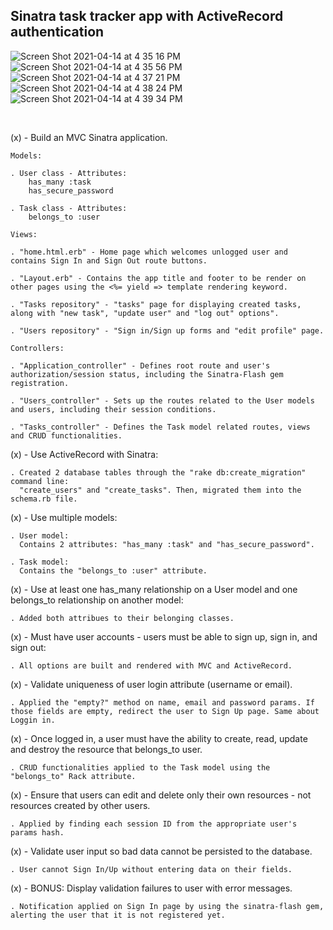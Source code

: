 <h2>Sinatra task tracker app with ActiveRecord authentication</h2>


![Screen Shot 2021-04-14 at 4 35 16 PM](https://user-images.githubusercontent.com/28878478/114776171-2b02be80-9d40-11eb-9edb-ce417547a703.png)
![Screen Shot 2021-04-14 at 4 35 56 PM](https://user-images.githubusercontent.com/28878478/114776248-440b6f80-9d40-11eb-82c9-b934b5e18cb4.png)
![Screen Shot 2021-04-14 at 4 37 21 PM](https://user-images.githubusercontent.com/28878478/114776327-59809980-9d40-11eb-8f7d-4c689e38e674.png)
![Screen Shot 2021-04-14 at 4 38 24 PM](https://user-images.githubusercontent.com/28878478/114776337-5c7b8a00-9d40-11eb-9866-dc4c3b6d7d58.png)
![Screen Shot 2021-04-14 at 4 39 34 PM](https://user-images.githubusercontent.com/28878478/114776339-5f767a80-9d40-11eb-9978-e20f2eca2182.png)

<br />
    
(x) - Build an MVC Sinatra application.

    Models: 

    . User class - Attributes: 
        has_many :task
        has_secure_password

    . Task class - Attributes:
        belongs_to :user

    Views: 
      
    . "home.html.erb" - Home page which welcomes unlogged user and contains Sign In and Sign Out route buttons.
      
    . "Layout.erb" - Contains the app title and footer to be render on other pages using the <%= yield => template rendering keyword.

    . "Tasks repository" - "tasks" page for displaying created tasks, along with "new task", "update user" and "log out" options".

    . "Users repository" - "Sign in/Sign up forms and "edit profile" page.

    Controllers:

    . "Application_controller" - Defines root route and user's authorization/session status, including the Sinatra-Flash gem registration.

    . "Users_controller" - Sets up the routes related to the User models and users, including their session conditions.
    
    . "Tasks_controller" - Defines the Task model related routes, views and CRUD functionalities.
    

(x) - Use ActiveRecord with Sinatra:

    . Created 2 database tables through the "rake db:create_migration" command line: 
      "create_users" and "create_tasks". Then, migrated them into the schema.rb file.
      

(x) - Use multiple models:

    . User model:
      Contains 2 attributes: "has_many :task" and "has_secure_password".

    . Task model:
      Contains the "belongs_to :user" attribute.
      

(x) - Use at least one has_many relationship on a User model and one belongs_to relationship on another model:

    . Added both attribues to their belonging classes.
    

(x) - Must have user accounts - users must be able to sign up, sign in, and sign out:

    . All options are built and rendered with MVC and ActiveRecord.
    

(x) - Validate uniqueness of user login attribute (username or email).

    . Applied the "empty?" method on name, email and password params. If those fields are empty, redirect the user to Sign Up page. Same about Loggin in.
    

(x) - Once logged in, a user must have the ability to create, read, update and destroy the resource that belongs_to user.

    . CRUD functionalities applied to the Task model using the "belongs_to" Rack attribute.
    

(x) - Ensure that users can edit and delete only their own resources - not resources created by other users.

    . Applied by finding each session ID from the appropriate user's params hash.
    

(x) - Validate user input so bad data cannot be persisted to the database.

    . User cannot Sign In/Up without entering data on their fields.
    

(x) - BONUS: Display validation failures to user with error messages. 

    . Notification applied on Sign In page by using the sinatra-flash gem, alerting the user that it is not registered yet.
    
    
    
    
     






    

    
      
       
    













